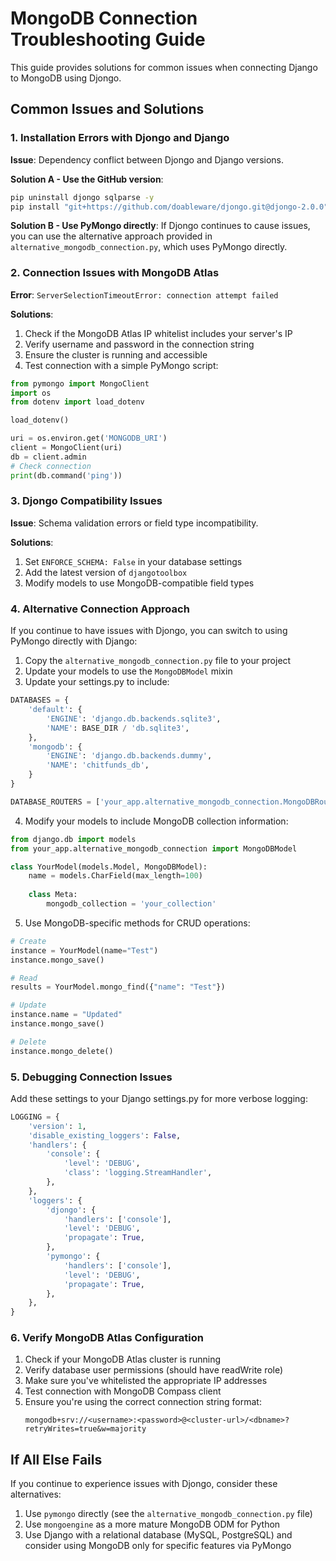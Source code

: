 # MongoDB Connection Troubleshooting Guide

This guide provides solutions for common issues when connecting Django to MongoDB using Djongo.

## Common Issues and Solutions

### 1. Installation Errors with Djongo and Django

**Issue**: Dependency conflict between Djongo and Django versions.

**Solution A - Use the GitHub version**:
```bash
pip uninstall djongo sqlparse -y
pip install "git+https://github.com/doableware/djongo.git@djongo-2.0.0"
```

**Solution B - Use PyMongo directly**:
If Djongo continues to cause issues, you can use the alternative approach provided in `alternative_mongodb_connection.py`, which uses PyMongo directly.

### 2. Connection Issues with MongoDB Atlas

**Error**: `ServerSelectionTimeoutError: connection attempt failed`

**Solutions**:
1. Check if the MongoDB Atlas IP whitelist includes your server's IP
2. Verify username and password in the connection string
3. Ensure the cluster is running and accessible
4. Test connection with a simple PyMongo script:

```python
from pymongo import MongoClient
import os
from dotenv import load_dotenv

load_dotenv()

uri = os.environ.get('MONGODB_URI')
client = MongoClient(uri)
db = client.admin
# Check connection
print(db.command('ping'))
```

### 3. Djongo Compatibility Issues

**Issue**: Schema validation errors or field type incompatibility.

**Solutions**:
1. Set `ENFORCE_SCHEMA: False` in your database settings
2. Add the latest version of `djangotoolbox`
3. Modify models to use MongoDB-compatible field types

### 4. Alternative Connection Approach

If you continue to have issues with Djongo, you can switch to using PyMongo directly with Django:

1. Copy the `alternative_mongodb_connection.py` file to your project
2. Update your models to use the `MongoDBModel` mixin
3. Update your settings.py to include:

```python
DATABASES = {
    'default': {
        'ENGINE': 'django.db.backends.sqlite3',
        'NAME': BASE_DIR / 'db.sqlite3',
    },
    'mongodb': {
        'ENGINE': 'django.db.backends.dummy',
        'NAME': 'chitfunds_db',
    }
}

DATABASE_ROUTERS = ['your_app.alternative_mongodb_connection.MongoDBRouter']
```

4. Modify your models to include MongoDB collection information:

```python
from django.db import models
from your_app.alternative_mongodb_connection import MongoDBModel

class YourModel(models.Model, MongoDBModel):
    name = models.CharField(max_length=100)
    
    class Meta:
        mongodb_collection = 'your_collection'
```

5. Use MongoDB-specific methods for CRUD operations:

```python
# Create
instance = YourModel(name="Test")
instance.mongo_save()

# Read
results = YourModel.mongo_find({"name": "Test"})

# Update
instance.name = "Updated"
instance.mongo_save()

# Delete
instance.mongo_delete()
```

### 5. Debugging Connection Issues

Add these settings to your Django settings.py for more verbose logging:

```python
LOGGING = {
    'version': 1,
    'disable_existing_loggers': False,
    'handlers': {
        'console': {
            'level': 'DEBUG',
            'class': 'logging.StreamHandler',
        },
    },
    'loggers': {
        'djongo': {
            'handlers': ['console'],
            'level': 'DEBUG',
            'propagate': True,
        },
        'pymongo': {
            'handlers': ['console'],
            'level': 'DEBUG',
            'propagate': True,
        },
    },
}
```

### 6. Verify MongoDB Atlas Configuration

1. Check if your MongoDB Atlas cluster is running
2. Verify database user permissions (should have readWrite role)
3. Make sure you've whitelisted the appropriate IP addresses
4. Test connection with MongoDB Compass client
5. Ensure you're using the correct connection string format:
   ```
   mongodb+srv://<username>:<password>@<cluster-url>/<dbname>?retryWrites=true&w=majority
   ```

## If All Else Fails

If you continue to experience issues with Djongo, consider these alternatives:

1. Use `pymongo` directly (see the `alternative_mongodb_connection.py` file)
2. Use `mongoengine` as a more mature MongoDB ODM for Python
3. Use Django with a relational database (MySQL, PostgreSQL) and consider using MongoDB only for specific features via PyMongo